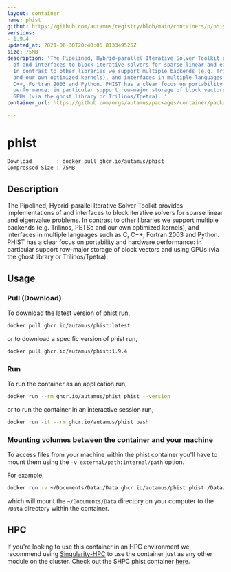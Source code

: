 ```yaml
---
layout: container
name: phist
github: https://github.com/autamus/registry/blob/main/containers/p/phist/spack.yaml
versions:
- 1.9.4
updated_at: 2021-06-30T20:40:05.813349526Z
size: 75MB
description: 'The Pipelined, Hybrid-parallel Iterative Solver Toolkit provides implementations
  of and interfaces to block iterative solvers for sparse linear and eigenvalue problems.
  In contrast to other libraries we support multiple backends (e.g. Trilinos, PETSc
  and our own optimized kernels), and interfaces in multiple languages such as C,
  C++, Fortran 2003 and Python. PHIST has a clear focus on portability and hardware
  performance: in particular support row-major storage of block vectors and using
  GPUs (via the ghost library or Trilinos/Tpetra). '
container_url: https://github.com/orgs/autamus/packages/container/package/phist

---
```

# phist
```bash 
Download        : docker pull ghcr.io/autamus/phist
Compressed Size : 75MB
```

## Description
The Pipelined, Hybrid-parallel Iterative Solver Toolkit provides implementations of and interfaces to block iterative solvers for sparse linear and eigenvalue problems. In contrast to other libraries we support multiple backends (e.g. Trilinos, PETSc and our own optimized kernels), and interfaces in multiple languages such as C, C++, Fortran 2003 and Python. PHIST has a clear focus on portability and hardware performance: in particular support row-major storage of block vectors and using GPUs (via the ghost library or Trilinos/Tpetra). 

## Usage
### Pull (Download)
To download the latest version of phist run,

```bash
docker pull ghcr.io/autamus/phist:latest
```

or to download a specific version of phist run,

```bash
docker pull ghcr.io/autamus/phist:1.9.4
```
### Run
To run the container as an application run,
```bash
docker run --rm ghcr.io/autamus/phist phist --version
```

or to run the container in an interactive session run,
```bash
docker run -it --rm ghcr.io/autamus/phist bash
```

### Mounting volumes between the container and your machine
To access files from your machine within the phist container you'll have to mount them using the `-v external/path:internal/path` option.

For example,
```bash
docker run -v ~/Documents/Data:/Data ghcr.io/autamus/phist phist /Data/myData.csv
```
which will mount the `~/Documents/Data` directory on your computer to the `/Data` directory within the container.

## HPC
If you're looking to use this container in an HPC environment we recommend using [Singularity-HPC](https://singularity-hpc.readthedocs.io) to use the container just as any other module on the cluster. Check out the SHPC phist container [here](https://singularityhub.github.io/singularity-hpc/r/ghcr.io-autamus-phist/).